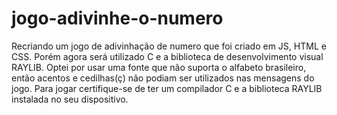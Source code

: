 # jogo-adivinhe-o-numero
Recriando um jogo de adivinhação de numero que foi criado em JS, HTML e CSS. Porém agora será utilizado C e a biblioteca de desenvolvimento visual RAYLIB.
Optei por usar uma fonte que não suporta o alfabeto brasileiro, então acentos  e cedilhas(ç) não podiam ser utilizados nas mensagens do jogo.
Para jogar certifique-se de ter um compilador C e a biblioteca RAYLIB instalada no seu dispositivo.
